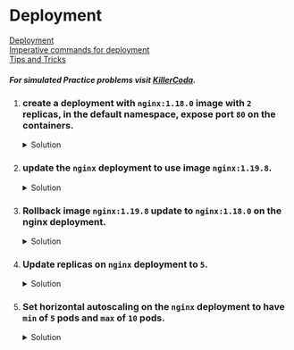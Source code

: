 # Deployment

[Deployment](https://kubernetes.io/docs/concepts/workloads/controllers/deployment/)
</br>
[Imperative commands for deployment](https://kubernetes.io/docs/reference/kubectl/quick-reference/#interacting-with-deployments-and-services)
</br>
[Tips and Tricks](https://github.com/amitk030/CKAD-exercises-and-solutions/blob/master/tips_and_tricks.md)

##### For simulated Practice problems visit [KillerCoda](https://killercoda.com/amitk).

1.  ### create a deployment with `nginx:1.18.0` image with `2` replicas, in the default namespace, expose port `80` on the containers.

    <details><summary>Solution</summary>
      <p>

      ```bash
      #generate yaml file
      k create deploy nginx --image=nginx:1.18.0 --replicas=2 --dry-run=client -o yaml > deploy.yaml

      #update pod.yaml
      apiVersion: apps/v1
      kind: Deployment
      metadata:
        creationTimestamp: null
        labels:
          app: nginx
        name: nginx
      spec:
        replicas: 2
        selector:
          matchLabels:
            app: nginx
        strategy: {}
        template:
          metadata:
            creationTimestamp: null
            labels:
              app: nginx
          spec:
            containers:
            - image: nginx:1.18.0
              name: nginx
              ports:
                - containerPort: 80
              resources: {}
      status: {}


      # create deployment
      k create -f deploy.yaml
      ```

      </p>
    </details>

1.  ### update the `nginx` deployment to use image `nginx:1.19.8`.

    <details><summary>Solution</summary>
      <p>

      ```bash
      #update the deployment
      k edit deploy nginx 
      # then edit the container image
    
      OR

      # set new image on the deployment
      k set image deploy nginx nginx=nginx:1.19.8
      ```

      </p>
    </details>

1.  ### Rollback image `nginx:1.19.8` update to `nginx:1.18.0` on the nginx deployment.

    <details><summary>Solution</summary>
      <p>

      ```bash
      #update the deployment
      k rollout undo deploy nginx
      # then edit the container image
    
      OR

      # set new image on the deployment
      k set image deploy nginx nginx=nginx:1.18.0
      ```

      </p>
    </details>

1.  ### Update replicas on `nginx` deployment to `5`.

    <details><summary>Solution</summary>
      <p>

      ```bash
      #update the replicas
      k scale deploy nginx --replicas=5
    
      OR

      # edit the deploy & set the replicas
      k edit deploy nginx 
      ```

      </p>
    </details>

1.  ### Set horizontal autoscaling on the `nginx` deployment to have `min` of `5` pods and `max` of `10` pods.

    <details><summary>Solution</summary>
      <p>

      ```bash
      #update the replicas
      k autoscale deploy nginx --min=5 --max=10

      # check the horizontal auto scaler
      k get hpa nginx
      ```

      </p>
    </details>

